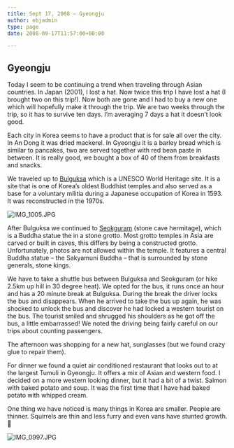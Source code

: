 ```yaml
---
title: Sept 17, 2008 – Gyeongju
author: ebjadmin
type: page
date: 2008-09-17T11:57:00+00:00

---
```

## Gyeongju

Today I seem to be continuing a trend when traveling through Asian countries. In Japan (2001), I lost a hat. Now twice this trip I have lost a hat (I brought two on this trip!). Now both are gone and I had to buy a new one which will hopefully make it through the trip. We are two weeks through the trip, so it has to survive ten days. I&#8217;m averaging 7 days a hat it doesn&#8217;t look good.

Each city in Korea seems to have a product that is for sale all over the city. In An Dong it was dried mackerel. In Gyeongju it is a barley bread which is similar to pancakes, two are served together with red bean paste in between. It is really good, we bought a box of 40 of them from breakfasts and snacks.

We traveled up to [Bulguksa](http://en.wikipedia.org/wiki/Bulguksa) which is a UNESCO World Heritage site. It is a site that is one of Korea&#8217;s oldest Buddhist temples and also served as a base for a voluntary militia during a Japanese occupation of Korea in 1593. It was reconstructed in the 1970s.

![IMG_1005.JPG](images/IMG_1005.JPG)


After Bulguksa we continued to [Seokguram](http://en.wikipedia.org/wiki/Seokguram) (stone cave hermitage), which is a Buddha statue the in a stone grotto. Most grotto temples in Asia are carved or built in caves, this differs by being a constructed grotto. Unfortunately, photos are not allowed within the temple. It features a central Buddha statue &#8211; the Sakyamuni Buddha &#8211; that is surrounded by stone generals, stone kings.

We have to take a shuttle bus between Bulguksa and Seokguram (or hike 2.5km up hill in 30 degree heat). We opted for the bus, it runs once an hour and has a 20 minute break at Bulguksa. During the break the driver locks the bus and disappears. When he arrived to take the bus up again, he was shocked to unlock the bus and discover he had locked a western tourist on the bus. The tourist smiled and shrugged his shoulders as he got off the bus, a little embarrassed! We noted the driving being fairly careful on our trips about counting passengers.

The afternoon was shopping for a new hat, sunglasses (but we found crazy glue to repair them).

For dinner we found a quiet air conditioned restaurant that looks out to at the largest Tumuli in Gyeongju. It offers a mix of Asian and western food. I decided on a more western looking dinner, but it had a bit of a twist. Salmon with baked potato and soup. It was the first time that I have had baked potato with whipped cream.

One thing we have noticed is many things in Korea are smaller. People are thinner. Squirrels are thin and less furry and even vans have stunted growth. 🙂

![IMG_0997.JPG](images/IMG_0997.JPG)


